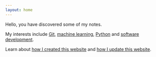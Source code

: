 ```yaml
---
layout: home
---
```

Hello, you have discovered some of my notes.

My interests include [Git](notes/Git.md), [machine learning](notes/Machine-Learning.md), [Python](notes/Python.md) and [software development](notes/Software-Development.md).

Learn about [how I created this website](_posts/2024-09-08-website-creation.md) and [how I update this website](_posts/2024-09-08-website-updates.md).
